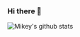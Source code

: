 ### Hi there 👋

<!--
**mikeygithub/mikeygithub** is a ✨ _special_ ✨ repository because its `README.md` (this file) appears on your GitHub profile.

Here are some ideas to get you started:

- 🔭 I’m currently working on ...
- 🌱 I’m currently learning ...
- 👯 I’m looking to collaborate on ...
- 🤔 I’m looking for help with ...
- 💬 Ask me about ...
- 📫 How to reach me: ...
- 😄 Pronouns: ...
- ⚡ Fun fact: ...
-->


![Mikey's github stats](https://github-readme-stats.vercel.app/api?username=yanstu&theme=vue&show_icons=true)
<!--![](https://github-readme-stats.vercel.app/api/top-langs/?username=Ehco1996&show_icons=true&layout=compact&theme=vue&hide_border=true&hide=html,css)-->


